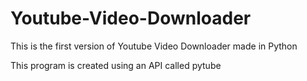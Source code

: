 # Youtube-Video-Downloader

This is the first version of Youtube Video Downloader made in Python

This program is created using an API called pytube
